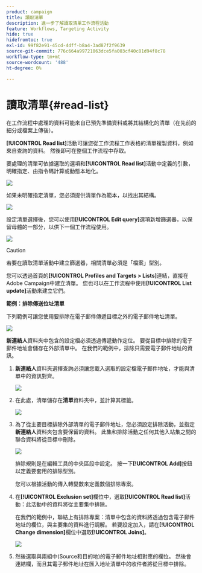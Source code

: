 ```yaml
---
product: campaign
title: 讀取清單
description: 進一步了解讀取清單工作流程活動
feature: Workflows, Targeting Activity
hide: true
hidefromtoc: true
exl-id: 99f82e91-45cd-4dff-b8a4-3ad87f2f9639
source-git-commit: 776c664a99721063dce5fa003cf40c81d94f8c78
workflow-type: tm+mt
source-wordcount: '488'
ht-degree: 0%

---
```


# 讀取清單{#read-list}



在工作流程中處理的資料可能來自已預先準備資料或將其結構化的清單（在先前的細分或檔案上傳後）。

**[!UICONTROL Read list]**&#x200B;活動可讓您從工作流程工作表格的清單複製資料，例如來自查詢的資料。 然後即可在整個工作流程中存取。

要處理的清單可依據選取的選項和&#x200B;**[!UICONTROL Read list]**&#x200B;活動中定義的引數，明確指定、由指令碼計算或動態本地化。

![](assets/list_edit_select_option_01.png)

如果未明確指定清單，您必須提供清單作為範本，以找出其結構。

![](assets/s_advuser_list_template_select.png)

設定清單選擇後，您可以使用&#x200B;**[!UICONTROL Edit query]**&#x200B;選項新增篩選器，以保留母體的一部分，以供下一個工作流程使用。

![](assets/wf_readlist_1.png)

>[!CAUTION]
>
>若要在讀取清單活動中建立篩選器，相關清單必須是「檔案」型別。

您可以透過首頁的&#x200B;**[!UICONTROL Profiles and Targets > Lists]**&#x200B;連結，直接在Adobe Campaign中建立清單。 您也可以在工作流程中使用&#x200B;**[!UICONTROL List update]**&#x200B;活動來建立它們。

**範例：排除傳送位址清單**

下列範例可讓您使用要排除在電子郵件傳遞目標之外的電子郵件地址清單。

![](assets/s_advuser_list_read_sample_1.png)

**新連絡人**&#x200B;資料夾中包含的設定檔必須透過傳遞動作定位。 要從目標中排除的電子郵件地址會儲存在外部清單中。 在我們的範例中，排除只需要電子郵件地址的資訊。

1. **新連絡人**&#x200B;資料夾選擇查詢必須讓您載入選取的設定檔電子郵件地址，才能與清單中的資訊對齊。

   ![](assets/s_advuser_list_read_sample_0.png)

1. 在此處，清單儲存在&#x200B;**清單**&#x200B;資料夾中，並計算其標籤。

   ![](assets/s_advuser_list_read_sample_2.png)

1. 為了從主要目標排除外部清單的電子郵件地址，您必須設定排除活動，並指定&#x200B;**新連絡人**&#x200B;資料夾包含要保留的資料。 此集和排除活動之任何其他入站集之間的聯合資料將從目標中刪除。

   ![](assets/s_advuser_list_read_sample_3.png)

   排除規則是在編輯工具的中央區段中設定。 按一下&#x200B;**[!UICONTROL Add]**&#x200B;按鈕以定義要套用的排除型別。

   您可以根據活動的傳入轉變數來定義數個排除專案。

1. 在&#x200B;**[!UICONTROL Exclusion set]**&#x200B;欄位中，選取&#x200B;**[!UICONTROL Read list]**&#x200B;活動：此活動中的資料將從主要集中排除。

   在我們的範例中，聯結上有排除專案：清單中包含的資料將透過包含電子郵件地址的欄位，與主要集的資料進行調解。 若要設定加入，請在&#x200B;**[!UICONTROL Change dimension]**&#x200B;欄位中選取&#x200B;**[!UICONTROL Joins]**。

   ![](assets/s_advuser_list_read_sample_4.png)

1. 然後選取與兩組中(Source和目的地)的電子郵件地址相對應的欄位。 然後會連結欄，而且其電子郵件地址在匯入地址清單中的收件者將從目標中排除。
